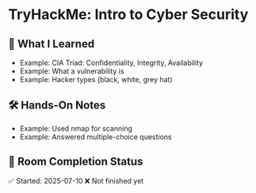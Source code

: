 # TryHackMe: Intro to Cyber Security

## 🧠 What I Learned
- Example: CIA Triad: Confidentiality, Integrity, Availability
- Example: What a vulnerability is
- Example: Hacker types (black, white, grey hat)

## 🛠️ Hands-On Notes
- Example: Used nmap for scanning
- Example: Answered multiple-choice questions

## 🧩 Room Completion Status
✅ Started: 2025-07-10
❌ Not finished yet

